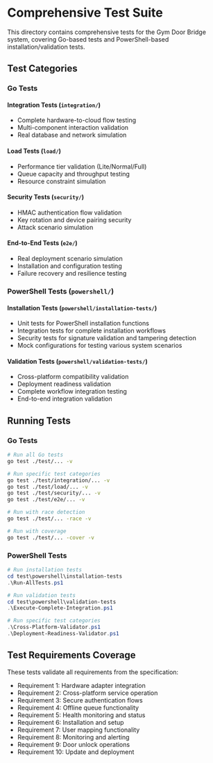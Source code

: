 # Comprehensive Test Suite

This directory contains comprehensive tests for the Gym Door Bridge system, covering Go-based tests and PowerShell-based installation/validation tests.

## Test Categories

### Go Tests

#### Integration Tests (`integration/`)
- Complete hardware-to-cloud flow testing
- Multi-component interaction validation
- Real database and network simulation

#### Load Tests (`load/`)
- Performance tier validation (Lite/Normal/Full)
- Queue capacity and throughput testing
- Resource constraint simulation

#### Security Tests (`security/`)
- HMAC authentication flow validation
- Key rotation and device pairing security
- Attack scenario simulation

#### End-to-End Tests (`e2e/`)
- Real deployment scenario simulation
- Installation and configuration testing
- Failure recovery and resilience testing

### PowerShell Tests (`powershell/`)

#### Installation Tests (`powershell/installation-tests/`)
- Unit tests for PowerShell installation functions
- Integration tests for complete installation workflows
- Security tests for signature validation and tampering detection
- Mock configurations for testing various system scenarios

#### Validation Tests (`powershell/validation-tests/`)
- Cross-platform compatibility validation
- Deployment readiness validation
- Complete workflow integration testing
- End-to-end integration validation

## Running Tests

### Go Tests
```bash
# Run all Go tests
go test ./test/... -v

# Run specific test categories
go test ./test/integration/... -v
go test ./test/load/... -v
go test ./test/security/... -v
go test ./test/e2e/... -v

# Run with race detection
go test ./test/... -race -v

# Run with coverage
go test ./test/... -cover -v
```

### PowerShell Tests
```powershell
# Run installation tests
cd test\powershell\installation-tests
.\Run-AllTests.ps1

# Run validation tests
cd test\powershell\validation-tests
.\Execute-Complete-Integration.ps1

# Run specific test categories
.\Cross-Platform-Validator.ps1
.\Deployment-Readiness-Validator.ps1
```

## Test Requirements Coverage

These tests validate all requirements from the specification:
- Requirement 1: Hardware adapter integration
- Requirement 2: Cross-platform service operation
- Requirement 3: Secure authentication flows
- Requirement 4: Offline queue functionality
- Requirement 5: Health monitoring and status
- Requirement 6: Installation and setup
- Requirement 7: User mapping functionality
- Requirement 8: Monitoring and alerting
- Requirement 9: Door unlock operations
- Requirement 10: Update and deployment